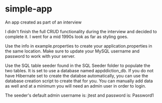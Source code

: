 # simple-app
An app created as part of an interview

I didn't finish the full CRUD functionality during the interview and decided to complete it. I went for a mid 1990s look as far as styling goes.

Use the info in example.properties to create your application.properties in the same location. Make sure to update your MySQL username and password to 
work with your server.

Use the SQL table seeder found in the SQL Seeder folder to populate the two tables. It is set to use a database named appddiction_db. If you do not have Hibernate set to create the databse automatically, you can use the database creation script to create that for you. You can manually add data as well and at a minimum you will need an admin user in order to login.

The seeder's default admin username is: jtest and password is: Password1
